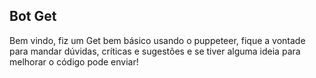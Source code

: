## Bot Get

Bem vindo, fiz um Get bem básico usando o puppeteer, fique a vontade para mandar dúvidas, críticas e sugestões e se tiver alguma ideia para melhorar o código pode enviar!
